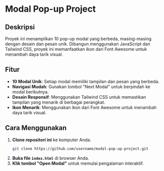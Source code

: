 # Modal Pop-up Project

## Deskripsi

Proyek ini menampilkan 10 pop-up modal yang berbeda, masing-masing dengan desain dan pesan unik. Dibangun menggunakan JavaScript dan Tailwind CSS, proyek ini memanfaatkan ikon dari Font Awesome untuk menambah daya tarik visual.

## Fitur

- **10 Modal Unik**: Setiap modal memiliki tampilan dan pesan yang berbeda.
- **Navigasi Mudah**: Gunakan tombol "Next Modal" untuk berpindah ke modal berikutnya.
- **Desain Responsif**: Menggunakan Tailwind CSS untuk memastikan tampilan yang menarik di berbagai perangkat.
- **Ikon Menarik**: Menggunakan ikon dari Font Awesome untuk menambah daya tarik visual.

## Cara Menggunakan

1. **Clone repositori ini** ke komputer Anda.
   ```bash
   git clone https://github.com/username/modal-pop-up-project.git
   ```
2. **Buka file `index.html`** di browser Anda.
3. **Klik tombol "Open Modal"** untuk memulai pengalaman interaktif.

